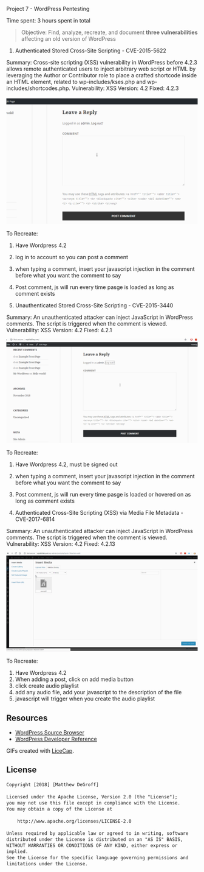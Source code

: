 Project 7 - WordPress Pentesting

Time spent: 3 hours spent in total

> Objective: Find, analyze, recreate, and document **three vulnerabilities** affecting an old version of WordPress

1. Authenticated Stored Cross-Site Scripting - CVE-2015-5622

Summary: Cross-site scripting (XSS) vulnerability in WordPress before 4.2.3 allows remote authenticated users to inject arbitrary web script or HTML by leveraging the Author or Contributor role to place a crafted shortcode inside an HTML element, related to wp-includes/kses.php and wp-includes/shortcodes.php.
  Vulnerability: XSS
  Version: 4.2
  Fixed: 4.2.3

![](exploit1.gif)

To Recreate:
  1. Have Wordpress 4.2
  2. log in to account so you can post a comment
  3. when typing a comment, insert your javascript injection in the comment before what you want the comment to say
  4. Post comment, js will run every time pasge is loaded as long as comment exists
  
2. Unauthenticated Stored Cross-Site Scripting - CVE-2015-3440

Summary: An unauthenticated attacker can inject JavaScript in WordPress comments. The script is triggered when the comment is viewed.
  Vulnerability: XSS
  Version: 4.2
  Fixed: 4.2.1

![](exploit2.gif)

To Recreate:
  1. Have Wordpress 4.2, must be signed out
  2. when typing a comment, insert your javascript injection in the comment before what you want the comment to say
  3. Post comment, js will run every time pasge is loaded or hovered on as long as comment exists
  
3. Authenticated Cross-Site Scripting (XSS) via Media File Metadata - CVE-2017-6814

Summary: An unauthenticated attacker can inject JavaScript in WordPress comments. The script is triggered when the comment is viewed.
  Vulnerability: XSS
  Version: 4.2
  Fixed: 4.2.13

![](exploit3.gif)

To Recreate:
  1. Have Wordpress 4.2
  2. When adding a post, click on add media button
  3. click create audio playlist
  4. add any audio file, add your javascript to the description of the file
  5. javascript will trigger when you create the audio playlist

## Resources

- [WordPress Source Browser](https://core.trac.wordpress.org/browser/)
- [WordPress Developer Reference](https://developer.wordpress.org/reference/)

GIFs created with [LiceCap](http://www.cockos.com/licecap/).

## License

    Copyright [2018] [Matthew DeGroff]

    Licensed under the Apache License, Version 2.0 (the "License");
    you may not use this file except in compliance with the License.
    You may obtain a copy of the License at

        http://www.apache.org/licenses/LICENSE-2.0

    Unless required by applicable law or agreed to in writing, software
    distributed under the License is distributed on an "AS IS" BASIS,
    WITHOUT WARRANTIES OR CONDITIONS OF ANY KIND, either express or implied.
    See the License for the specific language governing permissions and
    limitations under the License.
